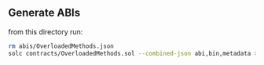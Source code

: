 ## Generate ABIs

from this directory run:

```bash
rm abis/OverloadedMethods.json
solc contracts/OverloadedMethods.sol --combined-json abi,bin,metadata >> abis/OverloadedMethods.json
```
